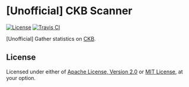 # [Unofficial] CKB Scanner

[![License]](#license)
[![Travis CI]](https://travis-ci.com/unofficial-ckb/uckb-scanner)

[Unofficial] Gather statistics on [CKB].

[License]: https://img.shields.io/badge/License-Apache--2.0%20OR%20MIT-blue.svg
[Travis CI]: https://img.shields.io/travis/com/unofficial-ckb/uckb-scanner.svg

## License

Licensed under either of [Apache License, Version 2.0] or [MIT License], at
your option.

[Apache License, Version 2.0]: LICENSE-APACHE
[MIT License]: LICENSE-MIT

[CKB]: https://github.com/nervosnetwork/ckb
